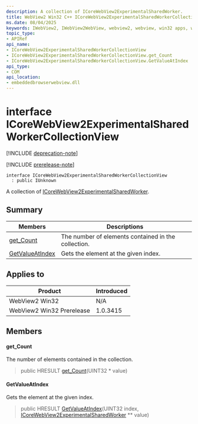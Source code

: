 ```yaml
---
description: A collection of ICoreWebView2ExperimentalSharedWorker.
title: WebView2 Win32 C++ ICoreWebView2ExperimentalSharedWorkerCollectionView
ms.date: 08/04/2025
keywords: IWebView2, IWebView2WebView, webview2, webview, win32 apps, win32, edge, ICoreWebView2, ICoreWebView2Controller, browser control, edge html, ICoreWebView2ExperimentalSharedWorkerCollectionView
topic_type: 
- APIRef
api_name:
- ICoreWebView2ExperimentalSharedWorkerCollectionView
- ICoreWebView2ExperimentalSharedWorkerCollectionView.get_Count
- ICoreWebView2ExperimentalSharedWorkerCollectionView.GetValueAtIndex
api_type:
- COM
api_location:
- embeddedbrowserwebview.dll
---
```


# interface ICoreWebView2ExperimentalSharedWorkerCollectionView

[!INCLUDE [deprecation-note](../includes/deprecation-note.md)]

[!INCLUDE [prerelease-note](../includes/prerelease-note.md)]

```
interface ICoreWebView2ExperimentalSharedWorkerCollectionView
  : public IUnknown
```

A collection of [ICoreWebView2ExperimentalSharedWorker](icorewebview2experimentalsharedworker.md#icorewebview2experimentalsharedworker).

## Summary

 Members                        | Descriptions
--------------------------------|---------------------------------------------
[get_Count](#get_count) | The number of elements contained in the collection.
[GetValueAtIndex](#getvalueatindex) | Gets the element at the given index.

## Applies to

Product                         | Introduced
--------------------------------|---------------------------------------------
WebView2 Win32            |    N/A
WebView2 Win32 Prerelease |    1.0.3415

## Members

#### get_Count

The number of elements contained in the collection.

> public HRESULT [get_Count](#get_count)(UINT32 * value)

#### GetValueAtIndex

Gets the element at the given index.

> public HRESULT [GetValueAtIndex](#getvalueatindex)(UINT32 index, [ICoreWebView2ExperimentalSharedWorker](icorewebview2experimentalsharedworker.md#icorewebview2experimentalsharedworker) ** value)

